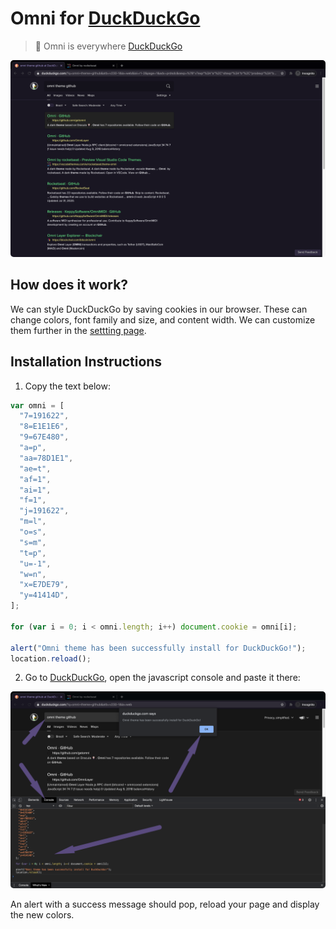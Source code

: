 # Omni for [DuckDuckGo](https://duckduckgo.com)

> 🎨 Omni is everywhere [DuckDuckGo](https://duckduckgo.com)

<img src=".github/duckduckgo.png" alt="DuckDuckGo with Omni theme" style="border-radius: 5px"/>

## How does it work?

We can style DuckDuckGo by saving cookies in our browser. These can change colors,
font family and size, and content width. We can customize them further in the
[settting page](https://duckduckgo.com/settings#appearance).

## Installation Instructions

1.  Copy the text below:

```javascript
var omni = [
  "7=191622",
  "8=E1E1E6",
  "9=67E480",
  "a=p",
  "aa=78D1E1",
  "ae=t",
  "af=1",
  "ai=1",
  "f=1",
  "j=191622",
  "m=l",
  "o=s",
  "s=m",
  "t=p",
  "u=-1",
  "w=n",
  "x=E7DE79",
  "y=41414D",
];

for (var i = 0; i < omni.length; i++) document.cookie = omni[i];

alert("Omni theme has been successfully install for DuckDuckGo!");
location.reload();
```

2. Go to [DuckDuckGo](https://duckduckgo.com), open the javascript console and
   paste it there:

<img src=".github/install.png" alt="Installation instructions" style="border-radius: 5px"/>

An alert with a success message should pop, reload your page and display the new
colors.
